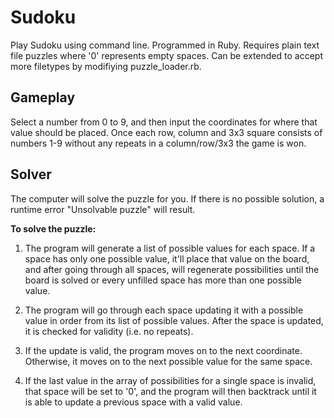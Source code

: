 # Sudoku

Play Sudoku using command line. Programmed in Ruby. Requires plain text file puzzles where '0' represents empty spaces. Can be extended to accept more filetypes by modifiying puzzle_loader.rb.

## Gameplay

Select a number from 0 to 9, and then input the coordinates for where that value should be placed. Once each row, column and 3x3 square consists of numbers 1-9 without any repeats in a column/row/3x3 the game is won.

## Solver

The computer will solve the puzzle for you. If there is no possible solution, a runtime error "Unsolvable puzzle" will result.

**To solve the puzzle:**
1. The program will generate a list of possible values for each space. If a space has only one possible value, it'll place that value on the board, and after going through all spaces, will regenerate possibilities until the board is solved or every unfilled space has more than one possible value.

2. The program will go through each space updating it with a possible value in order from its list of possible values. After the space is updated, it is checked for validity (i.e. no repeats).

3. If the update is valid, the program moves on to the next coordinate. Otherwise, it moves on to the next possible value for the same space. 

4. If the last value in the array of possibilities for a single space is invalid, that space will be set to '0', and the program will then backtrack until it is able to update a previous space with a valid value.
